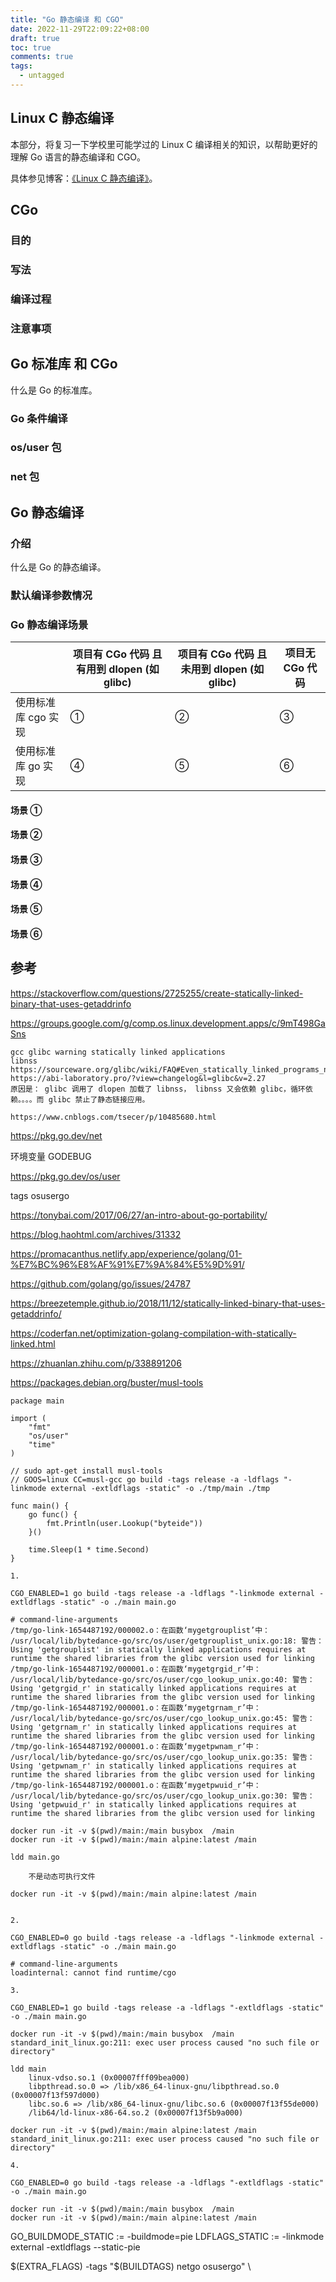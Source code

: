 ```yaml
---
title: "Go 静态编译 和 CGO"
date: 2022-11-29T22:09:22+08:00
draft: true
toc: true
comments: true
tags:
  - untagged
---
```


## Linux C 静态编译

本部分，将复习一下学校里可能学过的 Linux C 编译相关的知识，以帮助更好的理解 Go 语言的静态编译和 CGO。

具体参见博客：[《Linux C 静态编译》](/posts/linux-c-static-compile/)。

## CGo

### 目的

### 写法

### 编译过程

### 注意事项

## Go 标准库 和 CGo

什么是 Go 的标准库。

### Go 条件编译

### os/user 包

### net 包

## Go 静态编译

### 介绍

什么是 Go 的静态编译。

### 默认编译参数情况

### Go 静态编译场景

|                  | 项目有 CGo 代码 且 **有**用到 dlopen (如 glibc)  | 项目有 CGo 代码 且 **未**用到 dlopen (如 glibc) |                                 项目无 CGo 代码 |
|------------------|-|-|-|
| 使用标准库 cgo 实现 | ① | ② | ③ |
| 使用标准库 go  实现 | ④ | ⑤ | ⑥ |

#### 场景 ①

#### 场景 ②

#### 场景 ③

#### 场景 ④

#### 场景 ⑤

#### 场景 ⑥

## 参考

https://stackoverflow.com/questions/2725255/create-statically-linked-binary-that-uses-getaddrinfo

https://groups.google.com/g/comp.os.linux.development.apps/c/9mT498GaSns

```
gcc glibc warning statically linked applications
libnss
https://sourceware.org/glibc/wiki/FAQ#Even_statically_linked_programs_need_some_shared_libraries_which_is_not_acceptable_for_me.__What_can_I_do.3F
https://abi-laboratory.pro/?view=changelog&l=glibc&v=2.27
原因是： glibc 调用了 dlopen 加载了 libnss， libnss 又会依赖 glibc，循环依赖。。。。而 glibc 禁止了静态链接应用。

https://www.cnblogs.com/tsecer/p/10485680.html
```

https://pkg.go.dev/net

环境变量 GODEBUG

https://pkg.go.dev/os/user

tags osusergo

https://tonybai.com/2017/06/27/an-intro-about-go-portability/

https://blog.haohtml.com/archives/31332

https://promacanthus.netlify.app/experience/golang/01-%E7%BC%96%E8%AF%91%E7%9A%84%E5%9D%91/

https://github.com/golang/go/issues/24787

https://breezetemple.github.io/2018/11/12/statically-linked-binary-that-uses-getaddrinfo/

https://coderfan.net/optimization-golang-compilation-with-statically-linked.html

https://zhuanlan.zhihu.com/p/338891206

https://packages.debian.org/buster/musl-tools

```
package main

import (
	"fmt"
	"os/user"
	"time"
)

// sudo apt-get install musl-tools
// GOOS=linux CC=musl-gcc go build -tags release -a -ldflags "-linkmode external -extldflags -static" -o ./tmp/main ./tmp

func main() {
	go func() {
		fmt.Println(user.Lookup("byteide"))
	}()

	time.Sleep(1 * time.Second)
}
```

```
1. 

CGO_ENABLED=1 go build -tags release -a -ldflags "-linkmode external -extldflags -static" -o ./main main.go

# command-line-arguments
/tmp/go-link-1654487192/000002.o：在函数‘mygetgrouplist’中：
/usr/local/lib/bytedance-go/src/os/user/getgrouplist_unix.go:18: 警告：Using 'getgrouplist' in statically linked applications requires at runtime the shared libraries from the glibc version used for linking
/tmp/go-link-1654487192/000001.o：在函数‘mygetgrgid_r’中：
/usr/local/lib/bytedance-go/src/os/user/cgo_lookup_unix.go:40: 警告：Using 'getgrgid_r' in statically linked applications requires at runtime the shared libraries from the glibc version used for linking
/tmp/go-link-1654487192/000001.o：在函数‘mygetgrnam_r’中：
/usr/local/lib/bytedance-go/src/os/user/cgo_lookup_unix.go:45: 警告：Using 'getgrnam_r' in statically linked applications requires at runtime the shared libraries from the glibc version used for linking
/tmp/go-link-1654487192/000001.o：在函数‘mygetpwnam_r’中：
/usr/local/lib/bytedance-go/src/os/user/cgo_lookup_unix.go:35: 警告：Using 'getpwnam_r' in statically linked applications requires at runtime the shared libraries from the glibc version used for linking
/tmp/go-link-1654487192/000001.o：在函数‘mygetpwuid_r’中：
/usr/local/lib/bytedance-go/src/os/user/cgo_lookup_unix.go:30: 警告：Using 'getpwuid_r' in statically linked applications requires at runtime the shared libraries from the glibc version used for linking

docker run -it -v $(pwd)/main:/main busybox  /main
docker run -it -v $(pwd)/main:/main alpine:latest /main

ldd main.go

	不是动态可执行文件

docker run -it -v $(pwd)/main:/main alpine:latest /main


2. 

CGO_ENABLED=0 go build -tags release -a -ldflags "-linkmode external -extldflags -static" -o ./main main.go

# command-line-arguments
loadinternal: cannot find runtime/cgo

3. 

CGO_ENABLED=1 go build -tags release -a -ldflags "-extldflags -static" -o ./main main.go

docker run -it -v $(pwd)/main:/main busybox  /main
standard_init_linux.go:211: exec user process caused "no such file or directory"

ldd main
	linux-vdso.so.1 (0x00007fff09bea000)
	libpthread.so.0 => /lib/x86_64-linux-gnu/libpthread.so.0 (0x00007f13f597d000)
	libc.so.6 => /lib/x86_64-linux-gnu/libc.so.6 (0x00007f13f55de000)
	/lib64/ld-linux-x86-64.so.2 (0x00007f13f5b9a000)

docker run -it -v $(pwd)/main:/main alpine:latest /main
standard_init_linux.go:211: exec user process caused "no such file or directory"

4. 

CGO_ENABLED=0 go build -tags release -a -ldflags "-extldflags -static" -o ./main main.go

docker run -it -v $(pwd)/main:/main busybox  /main
docker run -it -v $(pwd)/main:/main alpine:latest /main
```

GO_BUILDMODE_STATIC := -buildmode=pie
LDFLAGS_STATIC := -linkmode external -extldflags --static-pie

$(EXTRA_FLAGS) -tags "$(BUILDTAGS) netgo osusergo" \
